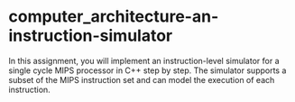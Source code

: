 # computer_architecture-an-instruction-simulator
In this assignment, you will implement an instruction-level simulator for a single cycle MIPS processor in C++ step by step.
The simulator supports a subset of the MIPS instruction set and can model the execution of each instruction.
